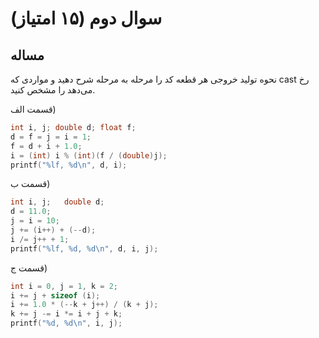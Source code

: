 # سوال دوم (۱۵ امتیاز)

## مساله

نحوه توليد خروجی هر قطعه كد را مرحله به مرحله شرح دهيد و مواردی كه cast رخ می‌دهد را مشخص كنيد.

قسمت الف)

```c
int i, j; double d; float f;
d = f = j = i = 1;
f = d + i + 1.0;
i = (int) i % (int)(f / (double)j);
printf("%lf, %d\n", d, i);
```

قسمت ب)

```c
int i, j;	double d;
d = 11.0;
j = i = 10;
j += (i++) + (--d);
i /= j++ + 1;
printf("%lf, %d, %d\n", d, i, j);
```

قسمت ج)

```c
int i = 0, j = 1, k = 2;
i += j + sizeof (i);
i += 1.0 * (--k + j++) / (k + j);
k += j -= i *= i + j + k;
printf("%d, %d\n", i, j);
```